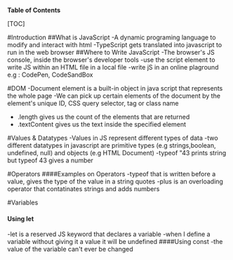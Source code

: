 **Table of Contents**

[TOC]

#Introduction
##What is JavaScript
-A dynamic programing language to modify and interact with html
-TypeScript gets translated into javascript to run in the web browser
##Where to Write JavaScript
-The browser's JS console, inside the browser's developer tools
-use the script element to write JS within an HTML file in a local file
-write jS in an online plaground e.g : CodePen, CodeSandBox


#DOM
-Document element is a built-in object in java script that represents the whole page
-We can pick up certain elements of the document by the element's unique ID, CSS query selector, tag or class name
- .length gives us the count of the elements that are returned
- .textContent gives us the text inside the specified element

#Values & Datatypes
-Values in JS represent different types of data 
-two different datatypes in javascript are primitive types (e.g strings,boolean, undefined, null) and objects (e.g HTML Document)
-typeof "43 prints string but typeof 43 gives a number

#Operators
####Examples on Operators
-typeof that is written before a value, gives the type of the value in a string quotes
-plus is an overloading operator that contatinates strings and adds numbers

#Variables
#### Using let
-let is a reserved JS keyword that declares a variable
-when I define a variable without giving it a value it will be undefined
####Using const
-the value of the variable can't ever be changed
